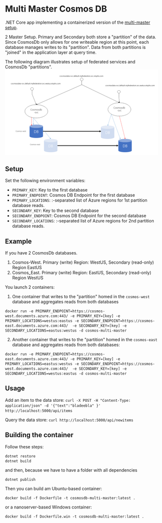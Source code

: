 # Multi Master Cosmos DB

.NET Core app implementing a containerized version of the [multi-master setup](https://docs.microsoft.com/en-us/azure/cosmos-db/multi-region-writers).

2 Master Setup. Primary and Secondary both store a "partition" of the data. Since CosmosDb only allows for one writeable region at this point, each database manages writes to its "partition". Data from both partitions is "joined" in the application layer at query time.

The following diagram illustrates setup of federated services and CosmosDb "partitions".
![](images/multi-master-cosmos.png)

## Setup
Set the following environment variables:
- `PRIMARY_KEY`: Key to the first database
- `PRIMARY_ENDPOINT`: Cosmos DB Endpoint for the first database
- `PRIMARY_LOCATIONS`:&nbsp;:-separated list of Azure regions for 1st partition database reads.
- `SECONDARY_KEY`: Key to the second database
- `SECONDARY_ENDPOINT`: Cosmos DB Endpoint for the second database
- `SECONDARY_LOCATIONS`:&nbsp;:-separated list of Azure regions for 2nd partition database reads.

## Example
If you have 2 CosmosDb databases.

1. Cosmos-West. Primary (write) Region: WestUS, Secondary (read-only) Region EastUS
2. Cosmos_East. Primary (write) Region: EastUS, Secondary (read-only) Region WestUS

You launch 2 containers:

1.  One container that writes to the "partition" homed in the `cosmos-west` database and aggregates reads from both databases

```
docker run -e PRIMARY_ENDPOINT=https://cosmos-west.documents.azure.com:443/ -e PRIMARY_KEY=[key] -e PRIMARY_LOCATIONS=westus:eastus -e SECONDARY_ENDPOINT=https://cosmos-east.documents.azure.com:443/  -e SECONDARY_KEY=[key] -e SECONDARY_LOCATIONS=eastus:westus -d cosmos-multi-master
```

2. Another container that writes to the "partition" homed in the `cosmos-east` database and aggregates reads from both databases:

```
docker run -e PRIMARY_ENDPOINT=https://cosmos-east.documents.azure.com:443/ -e PRIMARY_KEY=[key] -e PRIMARY_LOCATIONS=eastus:westus -e SECONDARY_ENDPOINT=https://cosmos-west.documents.azure.com:443/  -e SECONDARY_KEY=[key] -e SECONDARY_LOCATIONS=westus:eastus -d cosmos-multi-master
```


## Usage
Add an item to the data store: `curl -X POST -H "Content-Type: application/json" -d '{"text":"bladeebla" }' http://localhost:5000/api/items`

Query the data store: `curl http://localhost:5000/api/newitems`

## Building the container
Follow these steps:

```
dotnet restore
dotnet build
```

and then, because we have to have a folder with all dependencies

```
dotnet publish
```

Then you can build am Ubuntu-based container:

```
docker build -f Dockerfile -t cosmosdb-multi-master:latest .
```

or a nanoserver-based Windows container:
```
docker build -f Dockerfile.win -t cosmosdb-multi-master:latest .
```